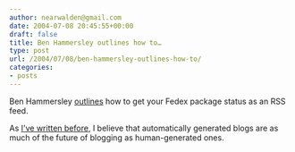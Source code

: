 ```yaml
---
author: nearwalden@gmail.com
date: 2004-07-08 20:45:55+00:00
draft: false
title: Ben Hammersley outlines how to…
type: post
url: /2004/07/08/ben-hammersley-outlines-how-to/
categories:
- posts
---
```


Ben Hammersley [outlines](//www.benhammersley.com/weblog/2004/07/04/track_your_packages_in_rss.html") how to get your Fedex package status as an RSS feed.  













As [I've written before](//radio.weblogs.com/0111105/stories/2003/02/28/cyblogs.html"), I believe that automatically generated blogs are as much of the future of blogging as human-generated ones.



